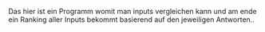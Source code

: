 Das hier ist ein Programm womit man inputs vergleichen kann und am ende ein Ranking aller Inputs bekommt basierend auf den jeweiligen Antworten..
